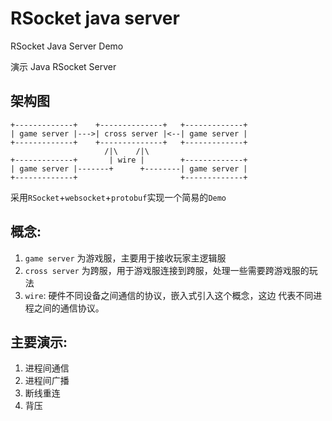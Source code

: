 # RSocket java server

RSocket Java Server Demo

演示 Java RSocket Server

## 架构图

```
+-------------+    +--------------+   +-------------+
| game server |--->| cross server |<--| game server |
+-------------+    +--------------+   +-------------+
                     /|\    /|\
+-------------+       | wire |        +-------------+
| game server |-------+      +--------| game server |
+-------------+                       +-------------+
```

采用`RSocket`+`websocket`+`protobuf`实现一个简易的`Demo`

## 概念:

1. `game server` 为游戏服，主要用于接收玩家主逻辑服
2. `cross server` 为跨服，用于游戏服连接到跨服，处理一些需要跨游戏服的玩法
3. `wire`: 硬件不同设备之间通信的协议，嵌入式引入这个概念，这边 代表不同进程之间的通信协议。


## 主要演示:

1. 进程间通信
2. 进程间广播
3. 断线重连
4. 背压

